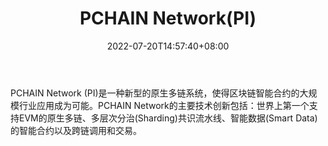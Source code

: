 ﻿---
weight: 
title: "PCHAIN Network(PI)"
description: "PCHAIN Network (PI)是一种新型的原生多链系统，使得区块链智能合约的大规模行业应用成为可能"
date: 2022-07-20T14:57:40+08:00
lastmod: 2022-07-20T14:57:40+08:00
draft: false
authors: ["Simon"]
featuredImage: "pchain-networkpi.jpg"
link: "https://pchain.org/"
tags: ["数字代币","PCHAIN Network(PI)"]
categories: ["navigation"]
navigation: ["数字代币"]
lightgallery: true
toc: true
pinned: false
recommend: false
recommend1: false
---
PCHAIN Network (PI)是一种新型的原生多链系统，使得区块链智能合约的大规模行业应用成为可能。PCHAIN Network的主要技术创新包括：世界上第一个支持EVM的原生多链、多层次分治(Sharding)共识流水线、智能数据(Smart Data)的智能合约以及跨链调用和交易。
